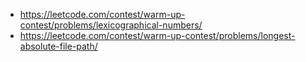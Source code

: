 - https://leetcode.com/contest/warm-up-contest/problems/lexicographical-numbers/
- https://leetcode.com/contest/warm-up-contest/problems/longest-absolute-file-path/
